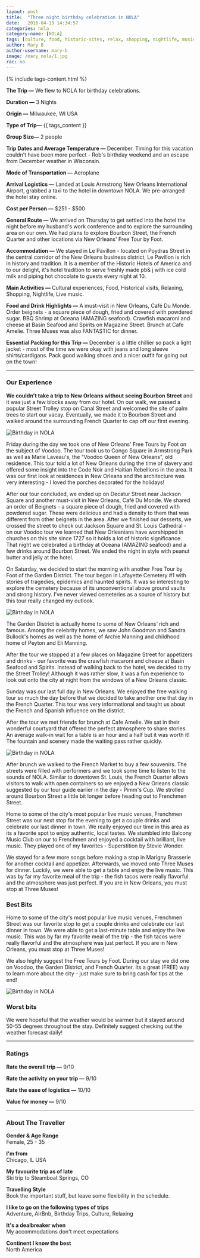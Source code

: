 ```yaml
---
layout: post
title:  "Three night birthday celebration in NOLA"
date:   2016-04-19 14:34:57
categories: nola
category-name: [NOLA]
tags: [culture, food, historic-sites, relax, shopping, nightlife, music]
author: Mary B
author-username: mary-b
image: /mary_nola/1.jpg
rac: no
---
```


{% include tags-content.html %}

**The Trip &mdash;** We flew to NOLA for birthday celebrations.

**Duration &mdash;** 3 Nights

**Origin &mdash;** Milwaukee, WI USA

**Type of Trip&mdash;** {{ tags_content }}

**Group Size&mdash;** 2 people

**Trip Dates and Average Temperature &mdash;** December. Timing for this vacation couldn't have been more perfect - Rob's birthday weekend and an escape from December weather in Wisconsin.

**Mode of Transportation &mdash;** Aeroplane

**Arrival Logistics &mdash;** Landed at Louis Armstrong New Orleans International Airport, grabbed a taxi to the hotel in downtown NOLA. We pre-arranged the hotel stay online.

**Cost per Person &mdash;** $251 - $500

**General Route &mdash;** We arrived on Thursday to get settled into the hotel the night before my husband's work conference and to explore the surrounding area on our own. We had plans to explore Bourbon Street, the French Quarter and other locations via New Orleans' Free Tour by Foot.

**Accommodation &mdash;** We stayed in Le Pavillon - located on Poydras Street in the central corridor of the New Orleans business district, Le Pavillon is rich in history and tradition. It is a member of the Historic Hotels of America and to our delight, it's hotel tradition to serve freshly made pb& j with ice cold milk and piping hot chocolate to guests every night at 10.

**Main Activities &mdash;** Cultural experiences, Food, Historical visits, Relaxing, Shopping, Nightlife, Live music.

**Food and Drink Highlights &mdash;** A must-visit in New Orleans, Café Du Monde. Order beignets - a square piece of dough, fried and covered with powdered sugar. BBQ Shrimp at Oceana (AMAZING seafood). Crawfish macaroni and cheese at Basin Seafood and Spirits on Magazine Street. Brunch at Cafe Amelie. Three Muses was also FANTASTIC for dinner.

**Essential Packing for this Trip &mdash;** December is a little chillier so pack a light jacket - most of the time we were okay with jeans and long sleeve shirts/cardigans. Pack good walking shoes and a nicer outfit for going out on the town!

<hr />

### Our Experience

**We couldn't take a trip to New Orleans without seeing Bourbon Street** and it was just a few blocks away from our hotel. On our walk, we passed a popular Street Trolley stop on Canal Street and welcomed the site of palm trees to start our vacay. Eventually, we made it to Bourbon Street and walked around the surrounding French Quarter to cap off our first evening.

![Birthday in NOLA](/img/mary_nola/2.jpg "Birthday in NOLA")

Friday during the day we took one of New Orleans' Free Tours by Foot on the subject of Voodoo. The tour took us to Congo Square in Armstrong Park as well as Marie Laveau's, the “Voodoo Queen of New Orleans", old residence. This tour told a lot of New Orleans during the time of slavery and offered some insight into the Code Noir and Haitian Rebellions in the area. It was our first look at residences in New Orleans and the architecture was very interesting - I loved the porches decorated for the holidays!

After our tour concluded, we ended up on Decatur Street near Jackson Square and another must-visit in New Orleans, Café Du Monde. We shared an order of Beignets - a square piece of dough, fried and covered with powdered sugar. These were delicious and had a density to them that was different from other beignets in the area. After we finished our desserts, we crossed the street to check out Jackson Square and St. Louis Cathedral - on our Voodoo tour we learned that New Orleanians have worshipped in churches on this site since 1727 so it holds a lot of historic significance. That night we celebrated a birthday at Oceana (AMAZING seafood) and a few drinks around Bourbon Street. We ended the night in style with peanut butter and jelly at the hotel.

On Saturday, we decided to start the morning with another Free Tour by Foot of the Garden District. The tour began in Lafayette Cemetery #1 with stories of tragedies, epidemics and haunted spirits. It was so interesting to explore the cemetery because of its unconventional above ground vaults and strong history. I've never viewed cemeteries as a source of history but this tour really changed my outlook.

![Birthday in NOLA](/img/mary_nola/3.jpg "Birthday in NOLA")

The Garden District is actually home to some of New Orleans’ rich and famous. Among the celebrity homes, we saw John Goodman and Sandra Bullock's homes as well as the home of Archie Manning and childhood home of Peyton and Eli Manning.

After the tour we stopped at a few places on Magazine Street for appetizers and drinks - our favorite was the crawfish macaroni and cheese at Basin Seafood and Spirits. Instead of walking back to the hotel, we decided to try the Street Trolley! Although it was rather slow, it was a fun experience to look out onto the city at night from the windows of a New Orleans classic.

Sunday was our last full day in New Orleans. We enjoyed the free walking tour so much the day before that we decided to take another one that day in the French Quarter. This tour was very informational and taught us about the French and Spanish influence on the district.

After the tour we met friends for brunch at Cafe Amelie. We sat in their wonderful courtyard that offered the perfect atmosphere to share stories. An average walk-in wait for a table is an hour and a half but it was worth it! The fountain and scenery made the waiting pass rather quickly.

![Birthday in NOLA](/img/mary_nola/4.jpg "Birthday in NOLA")

After brunch we walked to the French Market to buy a few souvenirs. The streets were filled with performers and we took some time to listen to the sounds of NOLA. Similar to downtown St. Louis, the French Quarter allows visitors to walk with open containers so we enjoyed a New Orleans classic suggested by our tour guide earlier in the day - Pimm's Cup. We strolled around Bourbon Street a little bit longer before heading out to Frenchmen Street.

Home to some of the city's most popular live music venues, Frenchmen Street was our next stop for the evening to get a couple drinks and celebrate our last dinner in town. We really enjoyed our time in this area as its a favorite spot to enjoy authentic, local tastes. We stumbled into Balcony Music Club on our to Frenchmen and enjoyed a cocktail with brilliant, live music. They played one of my favorites - Superstition by Stevie Wonder.

We stayed for a few more songs before making a stop in Marigny Brasserie for another cocktail and appetizer.
Afterwards, we moved onto Three Muses for dinner. Luckily, we were able to get a table and enjoy the live music. This was by far my favorite meal of the trip - the fish tacos were really flavorful and the atmosphere was just perfect. If you are in New Orleans, you must stop at Three Muses!

### Best Bits

Home to some of the city's most popular live music venues, Frenchmen Street was our favorite stop to get a couple drinks and celebrate our last dinner in town. We were able to get a last-minute table and enjoy the live music. This was by far my favorite meal of the trip - the fish tacos were really flavorful and the atmosphere was just perfect. If you are in New Orleans, you must stop at Three Muses!

We also highly suggest the Free Tours by Foot. During our stay we did one on Voodoo, the Garden District, and French Quarter. Its a great (FREE) way to learn more about the city - just make sure to bring cash for tips at the end!

![Birthday in NOLA](/img/mary_nola/5.jpg "Birthday in NOLA")

### Worst bits
We were hopeful that the weather would be warmer but it stayed around 50-55 degrees throughout the stay. Definitely suggest checking out the weather forecast daily!

<hr />

### Ratings

**Rate the overall trip &mdash;** 9/10

**Rate the activity on your trip &mdash;** 9/10

**Rate the ease of logistics &mdash;** 10/10

**Value for money &mdash;** 9/10  

<hr />

### About The Traveller

**Gender & Age Range<br />** Female, 25 - 35

**I'm from <br />** Chicago, IL USA

**My favourite trip as of late <br />** Ski trip to Steamboat Springs, CO

**Travelling Style <br />** Book the important stuff, but leave some flexibility in the schedule.

**I like to go on the following types of trips <br />** Adventure, AirBnb, Birthday Trips, Culture, Relaxing

**It's a dealbreaker when <br />** My accommodations don't meet expectations

**Continent I know the best <br />** North America
